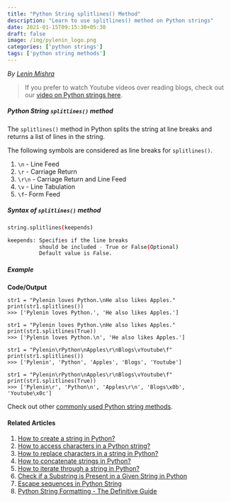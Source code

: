 ```yaml
---
title: "Python String splitlines() Method"
description: "Learn to use splitlines() method on Python strings"
date: 2021-01-15T09:15:30+05:30
draft: false
image: /img/pylenin_logo.png
categories: ['python strings']
tags: ['python string methods']
---
```

<div class="sharethis-inline-follow-buttons"></div>

*By [Lenin Mishra](https://www.pylenin.com/authors/#lenin-mishra)*

> If you prefer to watch Youtube videos over reading blogs, check out our [video on Python strings here](https://youtu.be/MXdNMo_f95I). 

##### Python String `splitlines()` method

The `splitlines()` method in Python splits the string at line breaks and returns a list of lines in the string.

The following symbols are considered as line breaks for `splitlines()`.

1. `\n` - Line Feed
2. `\r` - Carriage Return
3. `\r\n` - Carriage Return and Line Feed
4. `\v` - Line Tabulation
5. `\f`- Form Feed

##### Syntax of `splitlines()` method

```bash
string.splitlines(keepends)

keepends: Specifies if the line breaks 
          should be included - True or False(Optional)
          Default value is False. 
```

##### Example

**Code/Output**

```python3
str1 = "Pylenin loves Python.\nHe also likes Apples."
print(str1.splitlines())
>>> ['Pylenin loves Python.', 'He also likes Apples.']

str1 = "Pylenin loves Python.\nHe also likes Apples."
print(str1.splitlines(True))
>>> ['Pylenin loves Python.\n', 'He also likes Apples.']

str1 = "Pylenin\rPython\nApples\r\nBlogs\vYoutube\f"
print(str1.splitlines())
>>> ['Pylenin', 'Python', 'Apples', 'Blogs', 'Youtube']

str1 = "Pylenin\rPython\nApples\r\nBlogs\vYoutube\f"
print(str1.splitlines(True))
>>> ['Pylenin\r', 'Python\n', 'Apples\r\n', 'Blogs\x0b', 'Youtube\x0c']
```

Check out other [commonly used Python string methods](https://www.pylenin.com/blogs/common-python-string-methods).

#### Related Articles

1. [How to create a string in Python?](https://www.pylenin.com/blogs/create-string-python/)
2. [How to access characters in a Python string?](https://www.pylenin.com/blogs/access-characters-in-string/)
3. [How to replace characters in a string in Python?](https://www.pylenin.com/blogs/replace-string-characters-python/)
4. [How to concatenate strings in Python?](https://www.pylenin.com/blogs/concatenate-strings-in-python/)
5. [How to iterate through a string in Python?](https://www.pylenin.com/blogs/iterating-through-python-string/)
6. [Check if a Substring is Present in a Given String in Python](https://www.pylenin.com/blogs/check-substring-in-a-string-python/)
7. [Escape sequences in Python String](https://www.pylenin.com/blogs/escape-sequences-python-string/)
8. [Python String Formatting - The Definitive Guide](https://www.pylenin.com/blogs/python-string-formatting/)
